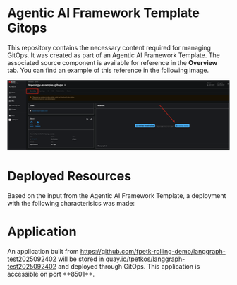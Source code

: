 # Agentic AI Framework Template Gitops

This repository contains the necessary content required for managing GitOps. It was created as part of an Agentic AI Framework Template. The associated source component is available for reference in the **Overview** tab. You can find an example of this reference in the following image.

![Overview Tab](./images/overview-dependency.png)

# Deployed Resources

Based on the input from the Agentic AI Framework Template, a deployment with the following characterisics was made:

# Application

An application built from https://github.com/fpetk-rolling-demo/langgraph-test2025092402 will be stored in [quay.io/tpetkos/langgraph-test2025092402](https://quay.io/tpetkos/langgraph-test2025092402) and deployed through GitOps. This application is accessible on port **8501\*\*.
